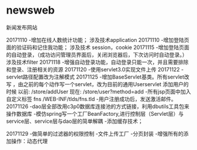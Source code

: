 # newsweb
新闻发布网站

20171110 -增加在线人数统计功能； 涉及技术application
20171110 -增加登陆页面的验证码和记住我功能； 涉及技术 session，cookie
20171115 -增加登陆页面的自动登录，（成功访问管理员界面后，关闭浏览器后，下次访问时自动登录。）  涉及技术filter
20171118 -增强自动登录功能，自动登录只能一次，并且需要排除和登录、注册相关的资源
20171120 -使用servlet3.0实现文件上传
20171122 -servlet路径配置改为注解模式
20171125 -增加BaseServlet基类。所有servlet改写 ，由之前的每个动作写一个servlet，改为目前的通用Userservlet
            添加用户的时候
            以前: /store/addUser
            现在: /store/user?method=add
         -所有jsp页面中加入自定义标签 fns  /WEB-INF/tlds/fns.tld
         -用户注册成功后，发送激活邮件。
20171126 -dao层全部改用c3p0数据库连接池的方式链接，利用dbutils工具包来操作数据库
         -模仿spring写一个工厂BeanFactory,进行控制层（Servlet层）与service层、service层与dao层的简单解耦
         -添加缓存技术；

20171129 -做简单的过滤器的权限控制
         -文件上传工厂
         -分页封装
-增强所有的添加操作：动态代理
